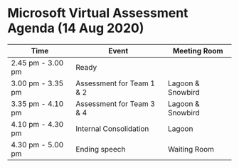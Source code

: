 # Microsoft Virtual Assessment Agenda (14 Aug 2020)


| Time              | Event                     | Meeting Room      |
| ----------------- | ------------------------- | ----------------- |
| 2.45 pm - 3.00 pm | Ready                     |                   |
| 3.00 pm - 3.35 pm | Assessment for Team 1 & 2 | Lagoon & Snowbird |
| 3.35 pm - 4.10 pm | Assessment for Team 3 & 4 | Lagoon & Snowbird |
| 4.10 pm - 4.30 pm | Internal Consolidation    | Lagoon            |
| 4.30 pm - 5.00 pm | Ending speech             | Waiting Room      |


